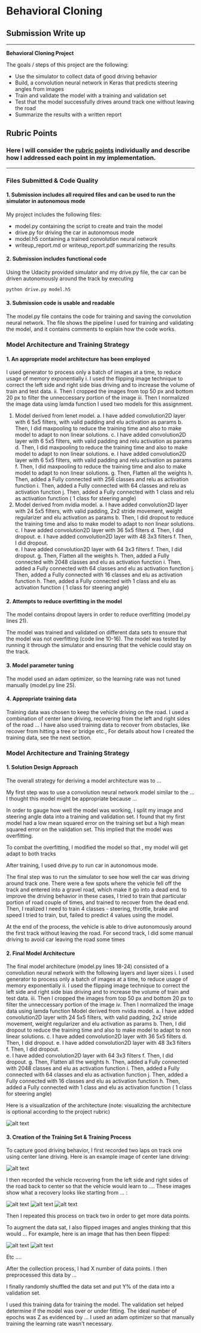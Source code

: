 # **Behavioral Cloning** 

## Submission Write up

---

**Behavioral Cloning Project**

The goals / steps of this project are the following:
* Use the simulator to collect data of good driving behavior
* Build, a convolution neural network in Keras that predicts steering angles from images
* Train and validate the model with a training and validation set
* Test that the model successfully drives around track one without leaving the road
* Summarize the results with a written report


[//]: # (Image References)

[image1]: ./examples/placeholder.png "Model Visualization"
[image2]: ./examples/placeholder.png "Grayscaling"
[image3]: ./examples/placeholder_small.png "Recovery Image"
[image4]: ./examples/placeholder_small.png "Recovery Image"
[image5]: ./examples/placeholder_small.png "Recovery Image"
[image6]: ./examples/placeholder_small.png "Normal Image"
[image7]: ./examples/placeholder_small.png "Flipped Image"

## Rubric Points
### Here I will consider the [rubric points](https://review.udacity.com/#!/rubrics/432/view) individually and describe how I addressed each point in my implementation.  

---
### Files Submitted & Code Quality

#### 1. Submission includes all required files and can be used to run the simulator in autonomous mode

My project includes the following files:
* model.py containing the script to create and train the model
* drive.py for driving the car in autonomous mode
* model.h5 containing a trained convolution neural network 
* writeup_report.md or writeup_report.pdf summarizing the results

#### 2. Submission includes functional code
Using the Udacity provided simulator and my drive.py file, the car can be driven autonomously around the track by executing 
```sh
python drive.py model.h5
```

#### 3. Submission code is usable and readable

The model.py file contains the code for training and saving the convolution neural network. The file shows the pipeline I used for training and validating the model, and it contains comments to explain how the code works.

### Model Architecture and Training Strategy

#### 1. An appropriate model architecture has been employed
I used generator to process only a batch of images at a time, to reduce usage of memory exponentially
i. I used the flipping image technique to correct the left side and right side bias driving and to increase the volume of train and test data.
ii. Then I cropped the images from top 50 px and bottom 20 px to filter the unneccessary portion of the image
iii. Then I normalized the image data using lamda function
I used two models for this assignment.
1. Model derived from lenet model. 
    a. I have added convolution2D layer with 6 5x5 filters, with valid padding and elu activation as params
    b. Then, I did maxpooling to reduce the training time and also to make model to adapt to non linear solutions.
    c. I have added convolution2D layer with 6 5x5 filters, with valid padding and relu activation as params
    d. Then, I did maxpooling to reduce the training time and also to make model to adapt to non linear solutions.
    e. I have added convolution2D layer with 6 5x5 filters, with valid padding and relu activation as params
    f. Then, I did maxpooling to reduce the training time and also to make model to adapt to non linear solutions.
    g. Then, Flatten all the weights
    h. Then, added a Fully connected with 256 classes and relu as activation function
    i. Then, added a Fully connected with 64 classes and relu as activation function
    j. Then, added a Fully connected with 1 class and relu as activation function ( 1 class for steering angle)
2. Model derived from nvidia model.
    a. I have added convolution2D layer with 24 5x5 filters, with valid padding, 2x2 stride movement, weight regularizer and elu activation as params
    b. Then, I did dropout to reduce the training time and also to make model to adapt to non linear solutions.
    c. I have added convolution2D layer with 36 5x5 filters
    d. Then, I did dropout.
    e. I have added convolution2D layer with 48 3x3 filters
    f. Then, I did dropout.  
    e. I have added convolution2D layer with 64 3x3 filters
    f. Then, I did dropout.
    g. Then, Flatten all the weights
    h. Then, added a Fully connected with 2048 classes and elu as activation function
    i. Then, added a Fully connected with 64 classes and elu as activation function
    j. Then, added a Fully connected with 16 classes and elu as activation function
    h. Then, added a Fully connected with 1 class and elu as activation function ( 1 class for steering angle)
#### 2. Attempts to reduce overfitting in the model

The model contains dropout layers in order to reduce overfitting (model.py lines 21). 

The model was trained and validated on different data sets to ensure that the model was not overfitting (code line 10-16). The model was tested by running it through the simulator and ensuring that the vehicle could stay on the track.

#### 3. Model parameter tuning

The model used an adam optimizer, so the learning rate was not tuned manually (model.py line 25).

#### 4. Appropriate training data

Training data was chosen to keep the vehicle driving on the road. I used a combination of center lane driving, recovering from the left and right sides of the road ... 
I have also used training data to recover from obstacles, like recover from hitting a tree or bridge etc.,
For details about how I created the training data, see the next section. 

### Model Architecture and Training Strategy

#### 1. Solution Design Approach

The overall strategy for deriving a model architecture was to ...

My first step was to use a convolution neural network model similar to the ... I thought this model might be appropriate because ...

In order to gauge how well the model was working, I split my image and steering angle data into a training and validation set. I found that my first model had a low mean squared error on the training set but a high mean squared error on the validation set. This implied that the model was overfitting. 

To combat the overfitting, I modified the model so that , my model will get adapt to both tracks

After training, I used drive.py to run car in autonomous mode. 

The final step was to run the simulator to see how well the car was driving around track one. There were a few spots where the vehicle fell off the track and entered into a gravel road, which make it go into a dead end. to improve the driving behavior in these cases, I tried to train that particular portion of road couple of times, and trained to recover from the dead end. 
Then, I realized I need to train 4 classes - steering, throttle, brake and speed
I tried to train, but, failed to predict 4 values using the model.

At the end of the process, the vehicle is able to drive autonomously around the  first track without leaving the road. For second track, I did some manual driving to avoid car leaving the road some times

#### 2. Final Model Architecture

The final model architecture (model.py lines 18-24) consisted of a convolution neural network with the following layers and layer sizes 
i. I used generator to process only a batch of images at a time, to reduce usage of memory exponentially
ii. I used the flipping image technique to correct the left side and right side bias driving and to increase the volume of train and test data.
iii. Then I cropped the images from top 50 px and bottom 20 px to filter the unneccessary portion of the image
iv. Then I normalized the image data using lamda function
Model derived from nvidia model.
    a. I have added convolution2D layer with 24 5x5 filters, with valid padding, 2x2 stride movement, weight regularizer and elu                 activation as params
    b. Then, I did dropout to reduce the training time and also to make model to adapt to non linear solutions.
    c. I have added convolution2D layer with 36 5x5 filters
    d. Then, I did dropout.
    e. I have added convolution2D layer with 48 3x3 filters
    f. Then, I did dropout.  
    e. I have added convolution2D layer with 64 3x3 filters
    f. Then, I did dropout.
    g. Then, Flatten all the weights
    h. Then, added a Fully connected with 2048 classes and elu as activation function
    i. Then, added a Fully connected with 64 classes and elu as activation function
    j. Then, added a Fully connected with 16 classes and elu as activation function
    h. Then, added a Fully connected with 1 class and elu as activation function ( 1 class for steering angle)

Here is a visualization of the architecture (note: visualizing the architecture is optional according to the project rubric)

![alt text][image1]

#### 3. Creation of the Training Set & Training Process

To capture good driving behavior, I first recorded two laps on track one using center lane driving. Here is an example image of center lane driving:

![alt text][image2]

I then recorded the vehicle recovering from the left side and right sides of the road back to center so that the vehicle would learn to .... These images show what a recovery looks like starting from ... :

![alt text][image3]
![alt text][image4]
![alt text][image5]

Then I repeated this process on track two in order to get more data points.

To augment the data sat, I also flipped images and angles thinking that this would ... For example, here is an image that has then been flipped:

![alt text][image6]
![alt text][image7]

Etc ....

After the collection process, I had X number of data points. I then preprocessed this data by ...


I finally randomly shuffled the data set and put Y% of the data into a validation set. 

I used this training data for training the model. The validation set helped determine if the model was over or under fitting. The ideal number of epochs was Z as evidenced by ... I used an adam optimizer so that manually training the learning rate wasn't necessary.
